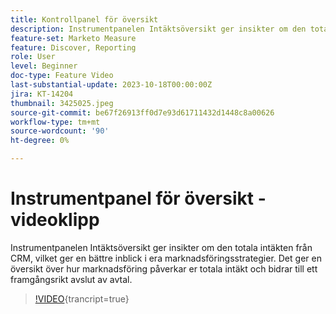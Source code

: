 ```yaml
---
title: Kontrollpanel för översikt
description: Instrumentpanelen Intäktsöversikt ger insikter om den totala intäkten från CRM, vilket ger en bättre inblick i era marknadsföringsstrategier. Det ger en översikt över hur marknadsföring påverkar er totala intäkt och bidrar till ett framgångsrikt avslut av avtal.
feature-set: Marketo Measure
feature: Discover, Reporting
role: User
level: Beginner
doc-type: Feature Video
last-substantial-update: 2023-10-18T00:00:00Z
jira: KT-14204
thumbnail: 3425025.jpeg
source-git-commit: be67f26913ff0d7e93d61711432d1448c8a00626
workflow-type: tm+mt
source-wordcount: '90'
ht-degree: 0%

---
```



# Instrumentpanel för översikt - videoklipp

Instrumentpanelen Intäktsöversikt ger insikter om den totala intäkten från CRM, vilket ger en bättre inblick i era marknadsföringsstrategier. Det ger en översikt över hur marknadsföring påverkar er totala intäkt och bidrar till ett framgångsrikt avslut av avtal.

>[!VIDEO](https://video.tv.adobe.com/v/3425025/?learn=on){trancript=true}
